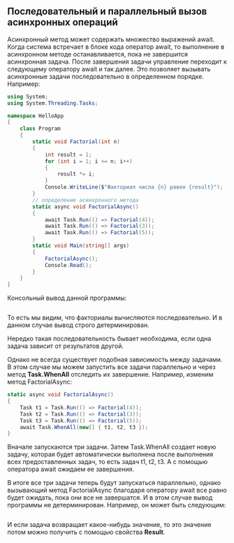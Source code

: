 ## Последовательный и параллельный вызов асинхронных операций

Асинхронный метод может содержать множество выражений await. Когда система встречает в блоке 
кода оператор await, то выполнение в асинхронном методе останавливается, пока не завершится асинхронная задача. 
После завершения задачи управление переходит к следующему оператору await и так далее. Это позволяет вызывать асинхронные 
задачи последовательно в определенном порядке. Например:

```cs
using System;
using System.Threading.Tasks;

namespace HelloApp
{
    class Program
    {
        static void Factorial(int n)
        {
            int result = 1;
            for (int i = 1; i <= n; i++)
            {
                result *= i;
            }
            Console.WriteLine($"Факториал числа {n} равен {result}");
        }
        // определение асинхронного метода
        static async void FactorialAsync()
        {
            await Task.Run(() => Factorial(4));
            await Task.Run(() => Factorial(3));
            await Task.Run(() => Factorial(5));
        }
        static void Main(string[] args)
        {
            FactorialAsync();
            Console.Read();
        }
    }
}
```

Консольный вывод данной программы:

```

```

То есть мы видим, что факториалы вычисляются последовательно. И в данном случае вывод строго детерминирован.

Нередко такая последовательность бывает необходима, если одна задача зависит от результатов другой.

Однако не всегда существует подобная зависимость между задачами. В этом случае мы можем запустить все задачи параллельно и через метод **Task.WhenAll** 
отследить их завершение. Например, изменим метод FactorialAsync:

```cs
static async void FactorialAsync()
{
    Task t1 = Task.Run(() => Factorial(4));
    Task t2 = Task.Run(() => Factorial(3));
    Task t3 = Task.Run(() => Factorial(5));
    await Task.WhenAll(new[] { t1, t2, t3 });
}
```

Вначале запускаются три задачи. Затем Task.WhenAll создает новую задачу, которая будет автоматически выполнена после выполнения всех предоставленных задач, то есть задач t1, t2, t3. 
А с помощью оператора await ожидаем ее завершения.

В итоге все три задачи теперь будут запускаться параллельно, однако вызывающий метод FactorialAsync благодаря оператору await все равно будет ожидать, 
пока они все не завершатся. И в этом случае вывод программы не детерминирован. Например, он может быть следующим:

```

```

И если задача возвращает какое-нибудь значение, то это значение потом можно получить с помощью свойства **Result**.

